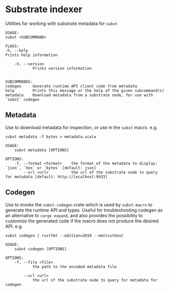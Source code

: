 # Substrate indexer

Utilities for working with substrate metadata for `subxt`

```
USAGE:
subxt <SUBCOMMAND>

FLAGS:
-h, --help
Prints help information

    -V, --version
            Prints version information


SUBCOMMANDS:
codegen     Generate runtime API client code from metadata
help        Prints this message or the help of the given subcommand(s)
metadata    Download metadata from a substrate node, for use with `subxt` codegen
```

## Metadata

Use to download metadata for inspection, or use in the `subxt` macro. e.g.

`subxt metadata -f bytes > metadata.scale`

```
USAGE:
    subxt metadata [OPTIONS]

OPTIONS:
    -f, --format <format>    the format of the metadata to display: `json`, `hex` or `bytes` [default: json]
        --url <url>          the url of the substrate node to query for metadata [default: http://localhost:9933]
```

## Codegen

Use to invoke the `subxt-codegen` crate which is used by `subxt-macro` to generate the runtime API and types. Useful
for troubleshooting codegen as an alternative to `cargo expand`, and also provides the possibility to customize the
generated code if the macro does not produce the desired API. e.g.

`subxt codegen | rustfmt --edition=2018 --emit=stdout`

```
USAGE:
    subxt codegen [OPTIONS]

OPTIONS:
    -f, --file <file>
            the path to the encoded metadata file

        --url <url>
            the url of the substrate node to query for metadata for codegen

```

